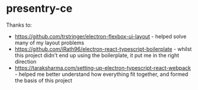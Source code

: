 # presentry-ce


Thanks to:
  * https://github.com/trstringer/electron-flexbox-ui-layout - helped solve many of my layout problems
  * https://github.com/iRath96/electron-react-typescript-boilerplate - whilst this project didn't end up using the boilerplate, it put me in the right direction
  * https://taraksharma.com/setting-up-electron-typescript-react-webpack - helped me better understand how everything fit together, and formed the basis of this project

